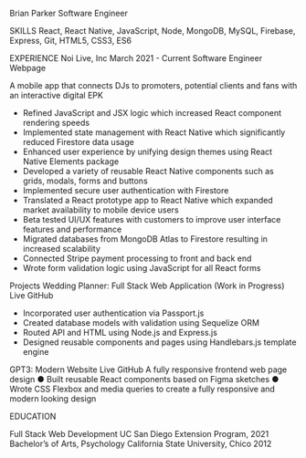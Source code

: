 Brian Parker Software Engineer



SKILLS
React, React Native, JavaScript, Node, MongoDB, MySQL, Firebase, Express, Git, HTML5, CSS3, ES6


EXPERIENCE
Noi Live, Inc										            March 2021 - Current
Software Engineer											         Webpage

A mobile app that connects DJs to promoters, potential clients and fans with an interactive digital EPK
* Refined JavaScript and JSX logic which increased React component rendering speeds
* Implemented state management with React Native which significantly reduced Firestore data usage
* Enhanced user experience by unifying design themes using React Native Elements package
* Developed a variety of reusable React Native components such as grids, modals, forms and buttons
* Implemented secure user authentication with Firestore
* Translated a React prototype app to React Native which expanded market availability to mobile device users
* Beta tested UI/UX features with customers to improve user interface features and performance
* Migrated databases from MongoDB Atlas to Firestore resulting in increased scalability
* Connected Stripe payment processing to front and back end
* Wrote form validation logic using JavaScript for all React forms



Projects
Wedding Planner: Full Stack Web Application (Work in Progress)					Live  GitHub


* Incorporated user authentication via Passport.js
* Created database models with validation using Sequelize ORM
* Routed API and HTML using Node.js and Express.js
* Designed reusable components and pages using Handlebars.js template engine

GPT3: Modern Website										                              Live  GitHub
A fully responsive frontend web page design
●	Built reusable React components based on Figma sketches
●	Wrote CSS Flexbox and media queries to create a fully responsive and modern looking design


EDUCATION

Full Stack Web Development						             UC San Diego Extension Program, 2021
Bachelor’s of Arts, Psychology						                California State University, Chico 2012
